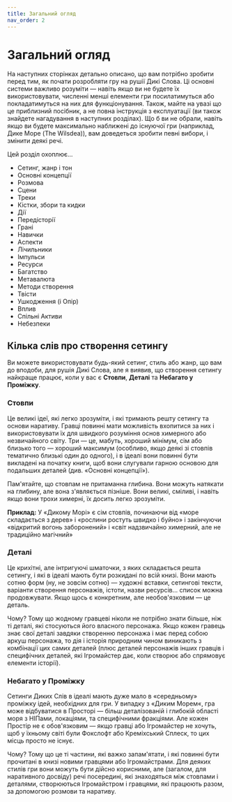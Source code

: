 ```yaml
---
title: Загальний огляд
nav_order: 2
---
```


# Загальний огляд
На наступних сторінках детально описано, що вам потрібно зробити перед тим, як почати розробляти гру на рушії Дикі Слова. Ці основні системи важливо розуміти — навіть якщо ви не будете їх використовувати, численні менші елементи гри посилатимуться або покладатимуться на них для функціонування. Також, майте на увазі що це приблизний посібник, а не повна інструкція з експлуатації (ви також знайдете нагадування в наступних розділах). Що б ви не обрали, навіть якщо ви будете максимально наближені до існуючої гри (наприклад, Дике Море (The Wilsdea)), вам доведеться зробити певні вибори, і змінити деякі речі.

Цей розділ охоплює...
- Сетинг, жанр і тон
- Основні концепції
- Розмова
- Сцени
- Треки
- Кістки, збори та кидки
- Дії
- Передісторії
- Грані
- Навички
- Аспекти
- Лічильники
- Імпульси
- Ресурси
- Багатство
- Метавалюта
- Методи створення
- Твісти
- Ушкодження (і Опір)
- Вплив
- Спільні Активи
- Небезпеки

## Кілька слів про створення сетингу
Ви можете використовувати будь-який сетинг, стиль або жанр, що вам до вподоби, для рушія Дикі Слова, але я виявив, що створення сетингу найкраще працює, коли у вас є **Стовпи**, **Деталі** та **Небагато у Проміжку**.

### Стовпи
Це великі ідеї, які легко зрозуміти, і які тримають решту сетингу та основи наративу. Гравці повинні мати можливість вхопитися за них і використовувати їх для швидкого розуміння основ химерного або незвичайного світу. Три — це, мабуть, хороший мінімум, сім або близько того — хороший максимум (особливо, якщо деякі зі стовпів тематично близькі один до одного), і в ідеалі вони повинні бути викладені на початку книги, щоб вони слугували гарною основою для подальших деталей (див. «Основні концепції»).

Пам'ятайте, що стовпам не притаманна глибина. Вони можуть натякати на глибину, але вона з'являється пізніше. Вони великі, сміливі, і навіть якщо вони трохи химерні, їх досить легко зрозуміти.

**Приклад:** У «Дикому Морі» є сім стовпів, починаючи від «море складається з дерев» і «рослини ростуть швидко і буйно» і закінчуючи «відкритий вогонь заборонений» і «світ надзвичайно химерний, але не традиційно магічний»

### Деталі
Це крихітні, але інтригуючі шматочки, з яких складається решта сетингу, і які в ідеалі мають бути розкидані по всій книзі. Вони мають сотню форм (ну, не зовсім сотню) — художні вставки, сетингові тексти, варіанти створення персонажів, істоти, назви ресурсів... список можна продовжувати. Якщо щось є конкретним, але необов'язковим — це деталь.

Чому? Тому що жодному гравцеві ніколи не потрібно знати більше, ніж ті деталі, які стосуються його власного персонажа. Якщо кожен гравець знає свої деталі завдяки створенню персонажа і має перед собою аркуш персонажа, то дія і історія природним чином виникають з комбінації цих самих деталей (плюс деталей персонажів інших гравців і специфічних деталей, які Ігромайстер дає, коли створює або спрямовує елементи історії).

### Небагато у Проміжку

Сетинги Диких Слів в ідеалі мають дуже мало в «середньому» проміжку ідей, необхідних для гри. У випадку з «Диким Морем«, гра може відбуватися в Просторі — більш деталізованій і глибокій області моря з НІПами, локаціями, та специфічними фракціями. Але кожен Простір не є обов'язковим — якщо гравці або Ігромайстер не хочуть, щоб у їхньому світі були Фокслофт або Креміхський Сплеск, то цих місць просто не існує.

Чому? Тому що це ті частини, які важко запам'ятати, і які повинні бути прочитані в книзі новими гравцями або Ігромайстрами. Для деяких стилів гри вони можуть бути дійсно корисними, але (загалом, для наративного досвіду) речі посередині, які знаходяться між стовпами і деталями, створюються Ігромайстром і гравцями, які працюють разом, за допомогою розмови та наративу.
